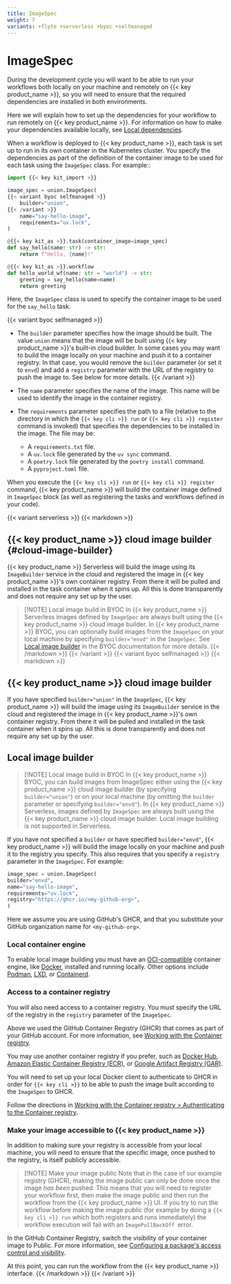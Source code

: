 ```yaml
---
title: ImageSpec
weight: 7
variants: +flyte +serverless +byoc +selfmanaged
---
```


# ImageSpec

During the development cycle you will want to be able to run your workflows both locally on your machine and remotely on {{< key product_name >}},
so you will need to ensure that the required dependencies are installed in both environments.

Here we will explain how to set up the dependencies for your workflow to run remotely on {{< key product_name >}}.
For information on how to make your dependencies available locally, see [Local dependencies](./local-dependencies).

When a workflow is deployed to {{< key product_name >}}, each task is set up to run in its own container in the Kubernetes cluster.
You specify the dependencies as part of the definition of the container image to be used for each task using the `ImageSpec` class.
For example::

```python
import {{< key kit_import >}}

image_spec = union.ImageSpec(
{{< variant byoc selfmanaged >}}
    builder="union",
{{< /variant >}}
    name="say-hello-image",
    requirements="uv.lock",
)

@{{< key kit_as >}}.task(container_image=image_spec)
def say_hello(name: str) -> str:
    return f"Hello, {name}!"

@{{< key kit_as >}}.workflow
def hello_world_wf(name: str = "world") -> str:
    greeting = say_hello(name=name)
    return greeting
```

Here, the `ImageSpec` class is used to specify the container image to be used for the `say_hello` task.

{{< variant byoc selfmanaged >}}
* The `builder` parameter specifies how the image should be built. The value `union` means that the image will be built using {{< key product_name >}}'s built-in cloud builder.
  In some cases you may want to build the image locally on your machine and push it to a container registry. In that case, you would remove the `builder` parameter
  (or set it to `envd`) and add a `registry` parameter with the URL of the registry to push the image to. See below for more details.
{{< /variant >}}

* The `name` parameter specifies the name of the image. This name will be used to identify the image in the container registry.

* The `requirements` parameter specifies the path to a file (relative to the directory in which the `{{< key cli >}} run` or `{{< key cli >}} register` command is invoked) that specifies the dependencies to be installed in the image.
  The file may be:
  * A `requirements.txt` file.
  * A `uv.lock` file generated by the `uv sync` command.
  * A `poetry.lock` file generated by the `poetry install` command.
  * A `pyproject.toml` file.

When you execute the `{{< key cli >}} run` or `{{< key cli >}} register` command, {{< key product_name >}} will build the container image defined in `ImageSpec` block
(as well as registering the tasks and workflows defined in your code).

{{< variant serverless >}}
{{< markdown >}}
## {{< key product_name >}} cloud image builder {#cloud-image-builder}

{{< key product_name >}} Serverless will build the image using its `ImageBuilder` service in the cloud
and registered the image in {{< key product_name >}}'s own container registry.
From there it will be pulled and installed in the task container when it spins up.
All this is done transparently and does not require any set up by the user.

> [!NOTE] Local image build in BYOC
> In {{< key product_name >}} Serverless images defined by `ImageSpec` are always built using the {{< key product_name >}} cloud image builder.
> In {{< key product_name >}} BYOC, you can optionally build images from the `ImageSpec` on your local machine by specifying `builder="envd"` in the `ImageSpec`.
> See [Local image builder](#local-image-builder) in the BYOC documentation for more details.
{{< /markdown >}}
{{< /variant >}}
{{< variant byoc selfmanaged >}}
{{< markdown >}}

## {{< key product_name >}} cloud image builder

If you have specified `builder="union"` in the `ImageSpec`, {{< key product_name >}} will build the image using its `ImageBuilder` service in the cloud
and registered the image in {{< key product_name >}}'s own container registry. From there it will be pulled and installed in the task container when it spins up.
All this is done transparently and does not require any set up by the user.

## Local image builder

> [!NOTE] Local image build in BYOC
> In {{< key product_name >}} BYOC, you can build images from ImageSpec either using the {{< key product_name >}} cloud image builder (by specifying `builder="union"`) or on your local machine
> (by omitting the `builder` parameter or specifying `builder="envd"`).
> In {{< key product_name >}} Serverless, images defined by `ImageSpec` are always built using the {{< key product_name >}} cloud image builder.
> Local image building is not supported in Serverless.

If you have not specified a `builder` or have specified `builder="envd"`, {{< key product_name >}} will build the image locally on your machine and push it to the registry you specify.
This also requires that you specify a `registry` parameter in the `ImageSpec`.
For example:

```python
image_spec = union.ImageSpec(
builder="envd",
name="say-hello-image",
requirements="uv.lock",
registry="https://ghcr.io/<my-github-org>",
)
```

Here we assume you are using GitHub's GHCR, and that you substitute your GitHub organization name for `<my-github-org>`.

### Local container engine

To enable local image building you must have an [OCI-compatible](https://opencontainers.org/) container engine, like [Docker](https://docs.docker.com/get-docker/), installed and running locally.
Other options include [Podman](https://podman.io/), [LXD](https://linuxcontainers.org/lxd/introduction/), or [Containerd](https://containerd.io/).

### Access to a container registry

You will also need access to a container registry.
You must specify the URL of the registry in the `registry` parameter of the `ImageSpec`.

Above we used the GitHub Container Registry (GHCR) that comes as part of your GitHub account.
For more information, see [Working with the Container registry](https://docs.github.com/en/packages/working-with-a-github-packages-registry/working-with-the-container-registry).

You may use another container registry if you prefer,
such as [Docker Hub](https://hub.docker.com/),
[Amazon Elastic Container Registry (ECR)](../integrations/enabling-aws-resources/enabling-aws-ecr),
or [Google Artifact Registry (GAR)](../integrations/enabling-gcp-resources/enabling-google-artifact-registry).

You will need to set up your local Docker client to authenticate to GHCR in order for `{{< key cli >}}` to be able to push the image built according to the `ImageSpec` to GHCR.

Follow the directions in [Working with the Container registry > Authenticating to the Container registry](https://docs.github.com/en/packages/working-with-a-github-packages-registry/working-with-the-container-registry#authenticating-to-the-container-registry).

### Make your image accessible to {{< key product_name >}}

In addition to making sure your registry is accessible from your local machine, you will need to ensure that the specific image, once pushed to the registry, is itself publicly accessible.

> [!NOTE] Make your image public
> Note that in the case of our example registry (GHCR), making the image public can only be done once the image _has been_ pushed.
> This means that you will need to register your workflow first, then make the image public and then run the workflow from the {{< key product_name >}} UI.
> If you try to run the workflow before making the image public (for example by doing a `{{< key cli >}} run` which both registers and runs immediately)
> the workflow execution will fail with an `ImagePullBackOff `error.

In the GitHub Container Registry, switch the visibility of your container image to Public. For more information, see [Configuring a package's access control and visibility](https://docs.github.com/en/packages/learn-github-packages/configuring-a-packages-access-control-and-visibility#about-inheritance-of-access-permissions-and-visibility).

At this point, you can run the workflow from the {{< key product_name >}} interface.
{{< /markdown >}}
{{< /variant >}}
